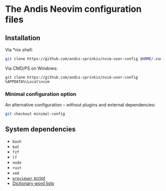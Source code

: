 # The Andis Neovim configuration files

## Installation

Via \*nix shell:

```sh
git clone https://github.com/andis-sprinkis/nvim-user-config $HOME/.config/nvim
```

Via CMD/PS on Windows:

```dos
git clone https://github.com/andis-sprinkis/nvim-user-config %APPDATA%\Local\nvim
```

### Minimal configuration option

An alternative configuration – without plugins and external dependencies:

```sh
git checkout minimal-config
```

## System dependencies

-   `bash`
-   `bat`
-   `fzf`
-   `lf`
-   `node`
-   `rust`
-   `sed`
-   [`previewer` script](https://github.com/andis-sprinkis/nix-user-config/blob/master/.local/bin/previewer)
-   [Dictionary word lists](https://github.com/andis-sprinkis/dict)

